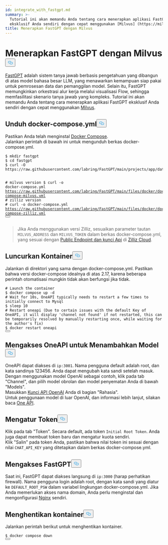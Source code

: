 ```yaml
---
id: integrate_with_fastgpt.md
summary: >-
  Tutorial ini akan memandu Anda tentang cara menerapkan aplikasi FastGPT
  eksklusif Anda sendiri dengan cepat menggunakan [Milvus] (https://milvus.io/).
title: Menerapkan FastGPT dengan Milvus
---
```

<h1 id="Deploying-FastGPT-with-Milvus" class="common-anchor-header">Menerapkan FastGPT dengan Milvus<button data-href="#Deploying-FastGPT-with-Milvus" class="anchor-icon" translate="no">
      <svg translate="no"
        aria-hidden="true"
        focusable="false"
        height="20"
        version="1.1"
        viewBox="0 0 16 16"
        width="16"
      >
        <path
          fill="#0092E4"
          fill-rule="evenodd"
          d="M4 9h1v1H4c-1.5 0-3-1.69-3-3.5S2.55 3 4 3h4c1.45 0 3 1.69 3 3.5 0 1.41-.91 2.72-2 3.25V8.59c.58-.45 1-1.27 1-2.09C10 5.22 8.98 4 8 4H4c-.98 0-2 1.22-2 2.5S3 9 4 9zm9-3h-1v1h1c1 0 2 1.22 2 2.5S13.98 12 13 12H9c-.98 0-2-1.22-2-2.5 0-.83.42-1.64 1-2.09V6.25c-1.09.53-2 1.84-2 3.25C6 11.31 7.55 13 9 13h4c1.45 0 3-1.69 3-3.5S14.5 6 13 6z"
        ></path>
      </svg>
    </button></h1><p><a href="https://fastgpt.in/">FastGPT</a> adalah sistem tanya jawab berbasis pengetahuan yang dibangun di atas model bahasa besar LLM, yang menawarkan kemampuan siap pakai untuk pemrosesan data dan pemanggilan model. Selain itu, FastGPT memungkinkan orkestrasi alur kerja melalui visualisasi Flow, sehingga memfasilitasi skenario tanya jawab yang kompleks. Tutorial ini akan memandu Anda tentang cara menerapkan aplikasi FastGPT eksklusif Anda sendiri dengan cepat menggunakan <a href="https://milvus.io/">Milvus</a>.</p>
<h2 id="Download-docker-composeyml" class="common-anchor-header">Unduh docker-compose.yml<button data-href="#Download-docker-composeyml" class="anchor-icon" translate="no">
      <svg translate="no"
        aria-hidden="true"
        focusable="false"
        height="20"
        version="1.1"
        viewBox="0 0 16 16"
        width="16"
      >
        <path
          fill="#0092E4"
          fill-rule="evenodd"
          d="M4 9h1v1H4c-1.5 0-3-1.69-3-3.5S2.55 3 4 3h4c1.45 0 3 1.69 3 3.5 0 1.41-.91 2.72-2 3.25V8.59c.58-.45 1-1.27 1-2.09C10 5.22 8.98 4 8 4H4c-.98 0-2 1.22-2 2.5S3 9 4 9zm9-3h-1v1h1c1 0 2 1.22 2 2.5S13.98 12 13 12H9c-.98 0-2-1.22-2-2.5 0-.83.42-1.64 1-2.09V6.25c-1.09.53-2 1.84-2 3.25C6 11.31 7.55 13 9 13h4c1.45 0 3-1.69 3-3.5S14.5 6 13 6z"
        ></path>
      </svg>
    </button></h2><p>Pastikan Anda telah menginstal <a href="https://docs.docker.com/compose/">Docker Compose</a>.<br>
Jalankan perintah di bawah ini untuk mengunduh berkas docker-compose.yml.</p>
<pre><code translate="no" class="language-shell">$ <span class="hljs-built_in">mkdir</span> fastgpt
$ <span class="hljs-built_in">cd</span> fastgpt
$ curl -O https://raw.githubusercontent.com/labring/FastGPT/main/projects/app/data/config.json

<span class="hljs-comment"># milvus version</span>
$ curl -o docker-compose.yml https://raw.githubusercontent.com/labring/FastGPT/main/files/docker/docker-compose-milvus.yml
<span class="hljs-comment"># zilliz version</span>
<span class="hljs-comment"># curl -o docker-compose.yml https://raw.githubusercontent.com/labring/FastGPT/main/files/docker/docker-compose-zilliz.yml</span>
<button class="copy-code-btn"></button></code></pre>
<blockquote>
<p>Jika Anda menggunakan versi Zilliz, sesuaikan parameter tautan <code translate="no">MILVUS_ADDRESS</code> dan <code translate="no">MILVUS_TOKEN</code> dalam berkas docker-compose.yml, yang sesuai dengan <a href="https://docs.zilliz.com/docs/on-zilliz-cloud-console#free-cluster-details">Public Endpoint dan kunci Api</a> di <a href="https://zilliz.com/cloud">Zilliz Cloud</a>.</p>
</blockquote>
<h2 id="Launch-the-Container" class="common-anchor-header">Luncurkan Kontainer<button data-href="#Launch-the-Container" class="anchor-icon" translate="no">
      <svg translate="no"
        aria-hidden="true"
        focusable="false"
        height="20"
        version="1.1"
        viewBox="0 0 16 16"
        width="16"
      >
        <path
          fill="#0092E4"
          fill-rule="evenodd"
          d="M4 9h1v1H4c-1.5 0-3-1.69-3-3.5S2.55 3 4 3h4c1.45 0 3 1.69 3 3.5 0 1.41-.91 2.72-2 3.25V8.59c.58-.45 1-1.27 1-2.09C10 5.22 8.98 4 8 4H4c-.98 0-2 1.22-2 2.5S3 9 4 9zm9-3h-1v1h1c1 0 2 1.22 2 2.5S13.98 12 13 12H9c-.98 0-2-1.22-2-2.5 0-.83.42-1.64 1-2.09V6.25c-1.09.53-2 1.84-2 3.25C6 11.31 7.55 13 9 13h4c1.45 0 3-1.69 3-3.5S14.5 6 13 6z"
        ></path>
      </svg>
    </button></h2><p>Jalankan di direktori yang sama dengan docker-compose.yml. Pastikan bahwa versi docker-compose idealnya di atas 2.17, karena beberapa perintah otomatisasi mungkin tidak akan berfungsi jika tidak.</p>
<pre><code translate="no" class="language-shell"><span class="hljs-comment"># Launch the container</span>
$ docker compose up -d
<span class="hljs-comment"># Wait for 10s, OneAPI typically needs to restart a few times to initially connect to Mysql</span>
$ sleep <span class="hljs-number">10</span>
<span class="hljs-comment"># Restart oneapi (Due to certain issues with the default Key of OneAPI, it will display &#x27;channel not found&#x27; if not restarted, this can be temporarily resolved by manually restarting once, while waiting for the author&#x27;s fix)</span>
$ docker restart oneapi
<button class="copy-code-btn"></button></code></pre>
<h2 id="Access-OneAPI-to-Add-Models" class="common-anchor-header">Mengakses OneAPI untuk Menambahkan Model<button data-href="#Access-OneAPI-to-Add-Models" class="anchor-icon" translate="no">
      <svg translate="no"
        aria-hidden="true"
        focusable="false"
        height="20"
        version="1.1"
        viewBox="0 0 16 16"
        width="16"
      >
        <path
          fill="#0092E4"
          fill-rule="evenodd"
          d="M4 9h1v1H4c-1.5 0-3-1.69-3-3.5S2.55 3 4 3h4c1.45 0 3 1.69 3 3.5 0 1.41-.91 2.72-2 3.25V8.59c.58-.45 1-1.27 1-2.09C10 5.22 8.98 4 8 4H4c-.98 0-2 1.22-2 2.5S3 9 4 9zm9-3h-1v1h1c1 0 2 1.22 2 2.5S13.98 12 13 12H9c-.98 0-2-1.22-2-2.5 0-.83.42-1.64 1-2.09V6.25c-1.09.53-2 1.84-2 3.25C6 11.31 7.55 13 9 13h4c1.45 0 3-1.69 3-3.5S14.5 6 13 6z"
        ></path>
      </svg>
    </button></h2><p>OneAPI dapat diakses di <code translate="no">ip:3001</code>. Nama pengguna default adalah root, dan kata sandinya 123456. Anda dapat mengubah kata sandi setelah masuk.<br>
Dengan menggunakan model OpenAI sebagai contoh, klik pada tab &quot;Channel&quot;, dan pilih model obrolan dan model penyematan Anda di bawah &quot;Models&quot;.<br>
Masukkan <a href="https://platform.openai.com/docs/quickstart">Kunci API OpenAI</a> Anda di bagian "Rahasia".<br>
Untuk penggunaan model di luar OpenAI, dan informasi lebih lanjut, silakan baca <a href="https://doc.fastgpt.in/docs/development/one-api/">One API</a>.</p>
<h2 id="Setting-Tokens" class="common-anchor-header">Mengatur Token<button data-href="#Setting-Tokens" class="anchor-icon" translate="no">
      <svg translate="no"
        aria-hidden="true"
        focusable="false"
        height="20"
        version="1.1"
        viewBox="0 0 16 16"
        width="16"
      >
        <path
          fill="#0092E4"
          fill-rule="evenodd"
          d="M4 9h1v1H4c-1.5 0-3-1.69-3-3.5S2.55 3 4 3h4c1.45 0 3 1.69 3 3.5 0 1.41-.91 2.72-2 3.25V8.59c.58-.45 1-1.27 1-2.09C10 5.22 8.98 4 8 4H4c-.98 0-2 1.22-2 2.5S3 9 4 9zm9-3h-1v1h1c1 0 2 1.22 2 2.5S13.98 12 13 12H9c-.98 0-2-1.22-2-2.5 0-.83.42-1.64 1-2.09V6.25c-1.09.53-2 1.84-2 3.25C6 11.31 7.55 13 9 13h4c1.45 0 3-1.69 3-3.5S14.5 6 13 6z"
        ></path>
      </svg>
    </button></h2><p>Klik pada tab "Token". Secara default, ada token <code translate="no">Initial Root Token</code>. Anda juga dapat membuat token baru dan mengatur kuota sendiri.<br>
Klik "Salin" pada token Anda, pastikan bahwa nilai token ini sesuai dengan nilai <code translate="no">CHAT_API_KEY</code> yang ditetapkan dalam berkas docker-compose.yml.</p>
<h2 id="Accessing-FastGPT" class="common-anchor-header">Mengakses FastGPT<button data-href="#Accessing-FastGPT" class="anchor-icon" translate="no">
      <svg translate="no"
        aria-hidden="true"
        focusable="false"
        height="20"
        version="1.1"
        viewBox="0 0 16 16"
        width="16"
      >
        <path
          fill="#0092E4"
          fill-rule="evenodd"
          d="M4 9h1v1H4c-1.5 0-3-1.69-3-3.5S2.55 3 4 3h4c1.45 0 3 1.69 3 3.5 0 1.41-.91 2.72-2 3.25V8.59c.58-.45 1-1.27 1-2.09C10 5.22 8.98 4 8 4H4c-.98 0-2 1.22-2 2.5S3 9 4 9zm9-3h-1v1h1c1 0 2 1.22 2 2.5S13.98 12 13 12H9c-.98 0-2-1.22-2-2.5 0-.83.42-1.64 1-2.09V6.25c-1.09.53-2 1.84-2 3.25C6 11.31 7.55 13 9 13h4c1.45 0 3-1.69 3-3.5S14.5 6 13 6z"
        ></path>
      </svg>
    </button></h2><p>Saat ini, FastGPT dapat diakses langsung di <code translate="no">ip:3000</code> (harap perhatikan firewall). Nama pengguna login adalah root, dengan kata sandi yang diatur ke <code translate="no">DEFAULT_ROOT_PSW</code> dalam variabel lingkungan docker-compose.yml. Jika Anda memerlukan akses nama domain, Anda perlu menginstal dan mengonfigurasi <a href="https://nginx.org/en/">Nginx</a> sendiri.</p>
<h2 id="Stop-the-Container" class="common-anchor-header">Menghentikan kontainer<button data-href="#Stop-the-Container" class="anchor-icon" translate="no">
      <svg translate="no"
        aria-hidden="true"
        focusable="false"
        height="20"
        version="1.1"
        viewBox="0 0 16 16"
        width="16"
      >
        <path
          fill="#0092E4"
          fill-rule="evenodd"
          d="M4 9h1v1H4c-1.5 0-3-1.69-3-3.5S2.55 3 4 3h4c1.45 0 3 1.69 3 3.5 0 1.41-.91 2.72-2 3.25V8.59c.58-.45 1-1.27 1-2.09C10 5.22 8.98 4 8 4H4c-.98 0-2 1.22-2 2.5S3 9 4 9zm9-3h-1v1h1c1 0 2 1.22 2 2.5S13.98 12 13 12H9c-.98 0-2-1.22-2-2.5 0-.83.42-1.64 1-2.09V6.25c-1.09.53-2 1.84-2 3.25C6 11.31 7.55 13 9 13h4c1.45 0 3-1.69 3-3.5S14.5 6 13 6z"
        ></path>
      </svg>
    </button></h2><p>Jalankan perintah berikut untuk menghentikan kontainer.</p>
<pre><code translate="no" class="language-shell">$ docker compose down
<button class="copy-code-btn"></button></code></pre>
